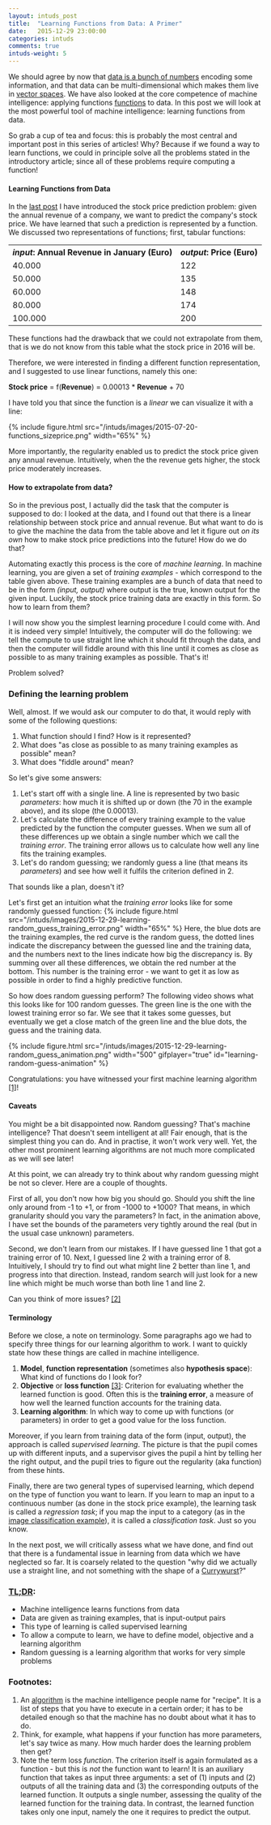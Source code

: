 ```yaml
---
layout: intuds_post
title:  "Learning Functions from Data: A Primer"
date:   2015-12-29 23:00:00
categories: intuds
comments: true
intuds-weight: 5
---
```


We should agree by now that [data is a bunch of numbers](/intuds/2015/07/19/data-numbers-representations.html) encoding some information, and that data can be multi-dimensional which makes them live in [vector spaces](/intuds/2015/07/25/vector-spaces.html). 
We have also looked at the core competence of machine intelligence: applying functions  [functions](/intuds/2015/12/28/functions.html) to data. In this post we will look at the most powerful tool of machine intelligence: learning functions from data. 

So grab a cup of tea and focus: this is probably the most central and important post in this series of articles! Why? Because if we found a way to learn functions, we could in principle solve all the problems stated in the introductory article; since all of these problems require computing a function! 

<!--
QUESTION: better explain by intuitive example, e.g. correlating the hypothesis that it is raining to the 
  hmm, but isn't that more about priors?
  -->

#### Learning Functions from Data

In the [last post](/intuds/2015/12/28/functions.html) I have introduced the stock price prediction problem: given the annual revenue of a company, we want to predict the company's stock price. We have learned that such a prediction is represented by a function. We discussed two representations of functions; first, tabular functions:

<table class="data-table">
<tr>
<th><i>input</i>: Annual Revenue in January (Euro)</th>
<th><i>output</i>: Price (Euro)</th>
</tr>
<tr>
<td>40.000</td>
<td>122</td>
</tr>
<tr>
<td>50.000</td>
<td>135</td>
</tr>
<tr>
<td>60.000</td>
<td>148</td>
</tr>
<tr>
<td>80.000</td>
<td>174</td>
</tr>
<tr>
<td>100.000</td>
<td>200</td>
</tr>
</table>

These functions had the drawback that we could not extrapolate from them, that is we do not know from this table what the stock price in 2016 will be.

Therefore, we were interested in finding a different function representation, and I suggested to use linear functions, namely this one:

<div class="pseudoformula">
<b>Stock price</b> = f(<b>Revenue</b>) = 0.00013 * <b>Revenue</b> + 70
</div>

I have told you that since the function is a *linear* we can visualize it with a line:

{% include figure.html src="/intuds/images/2015-07-20-functions_sizeprice.png" width="65%" %}

More importantly, the regularity enabled us to predict the stock price given any annual revenue. Intuitively, when the the revenue gets higher, the stock price moderately increases.

#### How to extrapolate from data?

So in the previous post, I actually did the task that the computer is supposed to do: I looked at the data, and I found out that there is a linear relationship between stock price and annual revenue. But what want to do is to give the machine the data from the table above and let it figure out *on its own* how to make stock price predictions into the future! How do we do that?

Automating exactly this process is the core of *machine learning*. In machine learning, you are given a set of *training examples* - which correspond to the table given above. 
These training examples are a bunch of data that need to be in the form *(input, output)* where output is the true, known output for the given input. Luckily, the stock price training data are exactly in this form. So how to learn from them?

I will now show you the simplest learning procedure I could come with. And it is indeed very simple! Intuitively, the computer will do the following: we tell the compute to use straight line which it should fit through the data, and then the computer will fiddle around with this line until it comes as close as possible to as many training examples as possible. That's it! 

Problem solved?

### Defining the learning problem

Well, almost. If we would ask our computer to do that, it would reply with some of the following questions:

1. What function should I find? How is it represented?
2. What does "as close as possible to as many training examples as possible" mean?
3. What does "fiddle around" mean?

So let's give some answers:

1. Let's start off with a single line. A line is represented by two basic *parameters*: how much it is shifted up or down (the 70 in the example above), and its slope (the 0.00013).
2. Let's calculate the difference of every training example to the value predicted by the function the computer guesses. When we sum all of these differences up we obtain a single number which we call the *training error*. The training error allows us to calculate how well any line fits the training examples. 
3. Let's do random guessing; we randomly guess a line (that means its *parameters*) and see how well it fulfils the criterion defined in 2.

That sounds like a plan, doesn't it? 

Let's first get an intuition what the *training error* looks like for some randomly guessed function:
{% include figure.html src="/intuds/images/2015-12-29-learning-random_guess_training_error.png" width="65%" %}
Here, the blue dots are the training examples, the red curve is the random guess, the dotted lines indicate the discrepancy between the guessed line and the training data, and the numbers next to the lines indicate how big the discrepancy is. By summing over all  these differences, we obtain the red number at the bottom. This number is the training error - we want to get it as low as possible in order to find a highly predictive function.

So how does random guessing perform? The following video shows what this looks like for 100 random guesses.  The green line is the one with the lowest training error so far. We see that it takes some guesses, but eventually we get a close match of the green line and the blue dots, the guess and the training data.

{% include figure.html src="/intuds/images/2015-12-29-learning-random_guess_animation.png" width="500" gifplayer="true" id="learning-random-guess-animation" %}

Congratulations: you have witnessed your first machine learning algorithm [[1]](#[1])!

#### Caveats

You might be a bit disappointed now. Random guessing? That's machine intelligence? That doesn't seem intelligent at all! Fair enough, that is the simplest thing you can do. And in practise, it won't work very well. Yet, the other most prominent learning algorithms are not much more complicated as we will see later!

At this point, we can already try to think about why random guessing might be not so clever. Here are a couple of thoughts.

First of all, you don't now how big you should go. Should you shift the line only around from -1 to +1, or from -1000 to +1000? That means, in which granularity should you vary the parameters? In fact, in the animation above, I have set the bounds of the parameters very tightly around the real (but in the usual case unknown) parameters.

Second, we don't learn from our mistakes. If I have guessed line 1 that got a training error of 10. Next, I guessed line 2 with a training error of 8. Intuitively, I should try to find out what might line 2 better than line 1, and progress into that direction. Instead, random search will just look for a new line which might be much worse than both line 1 and line 2.

Can you think of more issues? [[2]](#[2])

#### Terminology

Before we close, a note on terminology. Some paragraphs ago we had to specify three things for our learning algorithm to work. I want to quickly state how these things are called in machine intelligence.

1. <b>Model</b>, <b>function representation</b> (sometimes also <b>hypothesis space</b>): What kind of functions do I look for?
2. <b>Objective</b> or <b>loss function</b> [[3]](#[3]): Criterion for evaluating whether the learned function is good. Often this is the <b>training error</b>, a measure of how well the learned function accounts for the training data.
3. <b>Learning algorithm</b>: In which way to come up with functions (or parameters) in order to get a good value for the loss function.

Moreover, if you learn from training data of the form (input, output), the approach is called *supervised learning*. The picture is that the pupil comes up with different inputs, and a supervisor gives the pupil a hint by telling her the right output, and the pupil tries to figure out the regularity (aka function) from these hints.

Finally, there are two general types of supervised learning, which depend on the type of function you want to learn. If you learn to map an input to a continuous number (as done in the stock price example), the learning task is called a *regression task*; if you map the input to a category (as in the [image classification example](/intuds/2015/07/19/data-numbers-representations.html)), it is called a *classification task*. Just so you know.

In the next post, we will critically assess what we have done, and find out that there is a fundamental issue in learning from data which we have neglected so far. It is coarsely related to the question "why did we actually use a straight line, and not something with the shape of a [Currywurst](https://en.wikipedia.org/wiki/Currywurst#/media/File:Currywurst_%26_Pommes_frites.jpg)?"

### [TL;DR](http://de.urbandictionary.com/define.php?term=tl%3Bdr):
- Machine intelligence learns functions from data
- Data are given as training examples, that is input-output pairs
- This type of learning is called supervised learning
- To allow a compute to learn, we have to define model, objective and a learning algorithm
- Random guessing is a learning algorithm that works for very simple problems

### <a name="further"></a>Footnotes:
1. <a name="[1]"></a>An [algorithm](https://en.wikipedia.org/wiki/Algorithm) is the machine intelligence people name for "recipe". It is a list of steps that you have to execute in a certain order; it has to be detailed enough so that the machine has no doubt about what it has to do.
2. <a name="[2]"></a>Think, for example, what happens if your function has more parameters, let's say twice as many. How much harder does the learning problem then get?
3. <a name="[3]"></a>Note the term loss *function*. The criterion itself is again formulated as a function - but this is *not* the function want to learn! It is an auxiliary function that takes as input three arguments: a set of (1) inputs and (2) outputs of all the training data and (3) the corresponding outputs of the learned function. It outputs a single number, assessing the quality of the learned function for the training data. In contrast, the learned function takes only one input, namely the one it requires to predict the output.
